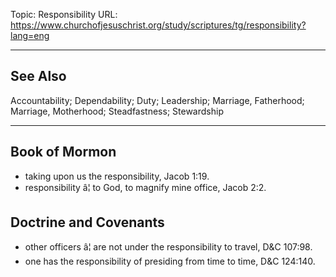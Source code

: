 Topic: Responsibility
URL: https://www.churchofjesuschrist.org/study/scriptures/tg/responsibility?lang=eng

---

## See Also

Accountability; Dependability; Duty; Leadership; Marriage, Fatherhood; Marriage, Motherhood; Steadfastness; Stewardship

---

## Book of Mormon

- taking upon us the responsibility, Jacob 1:19.
- responsibility â¦ to God, to magnify mine office, Jacob 2:2.

## Doctrine and Covenants

- other officers â¦ are not under the responsibility to travel, D&C 107:98.
- one has the responsibility of presiding from time to time, D&C 124:140.

